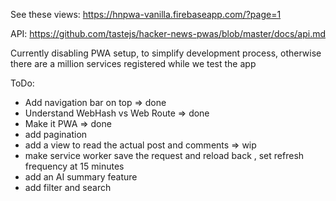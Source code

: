 See these views:
https://hnpwa-vanilla.firebaseapp.com/?page=1

API:
https://github.com/tastejs/hacker-news-pwas/blob/master/docs/api.md

Currently disabling PWA setup, to simplify development process, otherwise there are a million services registered while we test the app

ToDo:

- Add navigation bar on top => done
- Understand WebHash vs Web Route => done
- Make it PWA => done
- add pagination
- add a view to read the actual post and comments => wip
- make service worker save the request and reload back , set refresh frequency at 15 minutes
- add an AI summary feature
- add filter and search
